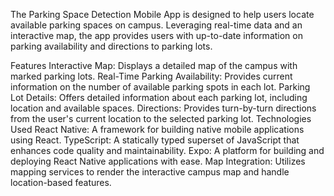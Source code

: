 The Parking Space Detection Mobile App is designed to help users locate available parking spaces on campus. Leveraging real-time data and an interactive map, the app provides users with up-to-date information on parking availability and directions to parking lots.

Features
Interactive Map: Displays a detailed map of the campus with marked parking lots.
Real-Time Parking Availability: Provides current information on the number of available parking spots in each lot.
Parking Lot Details: Offers detailed information about each parking lot, including location and available spaces.
Directions: Provides turn-by-turn directions from the user's current location to the selected parking lot.
Technologies Used
React Native: A framework for building native mobile applications using React.
TypeScript: A statically typed superset of JavaScript that enhances code quality and maintainability.
Expo: A platform for building and deploying React Native applications with ease.
Map Integration: Utilizes mapping services to render the interactive campus map and handle location-based features.

